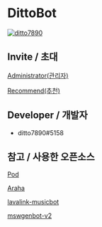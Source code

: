 # DittoBot

[![ditto7890](https://img.shields.io/badge/made%20by-ditto7890%235158-green?style=for-the-badge&logo=discord&logoColor=white)](https://discord.com/users/604617640891121664)

## Invite / 초대

[Administrator(관리자)](https://discordapp.com/oauth2/authorize?client_id=689817745562533891&permissions=8&scope=bot)

[Recommend(추천)](https://discordapp.com/oauth2/authorize?client_id=689817745562533891&permissions=37092416cope=bot)

## Developer / 개발자

* ditto7890#5158

## 참고 / 사용한 오픈소스

[Pod](https://github.com/Pneuma714/Pod)

[Araha](https://github.com/TeamZenithy/Araha)

[lavalink-musicbot](https://github.com/AlvvxL/lavalink-musicbot)

[mswgenbot-v2](https://github.com/mswgen/mswgenbot-v2)
